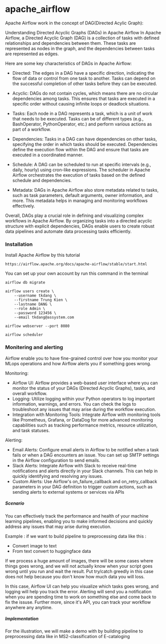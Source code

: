 # apache_airflow

Apache Airflow work in the concept of DAG(Directed Acylic Graph):

Understanding Directed Acyclic Graphs (DAGs) in Apache Airflow
In Apache Airflow, a Directed Acyclic Graph (DAG) is a collection of tasks with defined relationships and dependencies between them. These tasks are represented as nodes in the graph, and the dependencies between tasks are represented as edges.

Here are some key characteristics of DAGs in Apache Airflow:
- Directed: The edges in a DAG have a specific direction, indicating the flow of data or control from one task to another. Tasks can depend on the successful completion of other tasks before they can be executed.

- Acyclic: DAGs do not contain cycles, which means there are no circular dependencies among tasks. This ensures that tasks are executed in a specific order without causing infinite loops or deadlock situations.

- Tasks: Each node in a DAG represents a task, which is a unit of work that needs to be executed. Tasks can be of different types (e.g., BashOperator, PythonOperator, etc.) and perform various actions as part of a workflow.

- Dependencies: Tasks in a DAG can have dependencies on other tasks, specifying the order in which tasks should be executed. Dependencies define the execution flow within the DAG and ensure that tasks are executed in a coordinated manner.

- Schedule: A DAG can be scheduled to run at specific intervals (e.g., daily, hourly) using cron-like expressions. The scheduler in Apache Airflow orchestrates the execution of tasks based on the defined schedule and dependencies.

- Metadata: DAGs in Apache Airflow also store metadata related to tasks, such as task parameters, default arguments, owner information, and more. This metadata helps in managing and monitoring workflows effectively.

Overall, DAGs play a crucial role in defining and visualizing complex workflows in Apache Airflow. By organizing tasks into a directed acyclic structure with explicit dependencies, DAGs enable users to create robust data pipelines and automate data processing tasks efficiently.


### Installation
Install Apache Airflow by this tutorial
```
https://airflow.apache.org/docs/apache-airflow/stable/start.html
```

You can set up your own account by run this command in the terminal 
```
airflow db migrate

airflow users create \
    --username tkdang \
    --firstname Trung Kien \
    --lastname DANG \
    --role Admin \
    --password 123456 \
    --email tkdang@assystem.com

airflow webserver --port 8080

airflow scheduler
```


### Monitering and alerting

Airflow enable you to have fine-grained control over how you monitor your MLops operations and how Airflow alerts you if something goes wrong.

Monitoring:
- Airflow UI: Airflow provides a web-based user interface where you can monitor the status of your DAGs (Directed Acyclic Graphs), tasks, and overall workflow.
- Logging: Utilize logging within your Python operators to log important information, warnings, and errors. You can check the logs to troubleshoot any issues that may arise during the workflow execution.
- Integration with Monitoring Tools: Integrate Airflow with monitoring tools like Prometheus, Grafana, or DataDog for more advanced monitoring capabilities such as tracking performance metrics, resource utilization, and task statuses.

Alerting:
- Email Alerts: Configure email alerts in Airflow to be notified when a task fails or when a DAG encounters an issue. You can set up SMTP settings in the Airflow configuration to send emails.
- Slack Alerts: Integrate Airflow with Slack to receive real-time notifications and alerts directly in your Slack channels. This can help in quickly identifying and resolving any issues.
- Custom Alerts: Use Airflow's on_failure_callback and on_retry_callback parameters in your DAG definition to trigger custom actions, such as sending alerts to external systems or services via APIs

##### Scenario

You can effectively track the performance and health of your machine learning pipelines, enabling you to make informed decisions and quickly address any issues that may arise during execution.

Example :
if we want to build pipeline to preprocessing data like this :
- Convert image to text
- From text convert to huggingface data

If we process a huge amount of images, there will be some cases where things goes wrong, and we will not actually know when your script goes wrong until you run and wait the result. Put try/catch greedly in this case does not help because you don't know how much data you will loss.

In this case, Airflow UI can help you visualize which tasks goes wrong, and logging will help you track the error. Alerting will send you a notification when you are spending time to work on something else and come back to fix the issuse. Further more, since it's API, you can track your workflow anywhere any anytime.

##### Implementation

For the illustration, we will make a demo with by building pipeline to preprocessing data like in MS2-classification of E-cataloging





